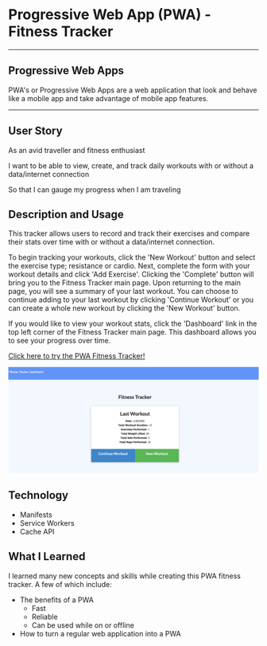 # Progressive Web App (PWA) - Fitness Tracker
******************************************************************************************************************************
## Progressive Web Apps
PWA's or Progressive Web Apps are a web application that look and behave like a mobile app and take advantage of mobile app features. 
******************************************************************************************************************************
## User Story
As an avid traveller and fitness enthusiast 

I want to be able to view, create, and track daily workouts with or without a data/internet connection 

So that I can gauge my progress when I am traveling

## Description and Usage
This tracker allows users to record and track their exercises and compare their stats over time with or without a data/internet connection. 

To begin tracking your workouts, click the 'New Workout' button and select the exercise type; resistance or cardio. Next, complete the form with your workout details and click 'Add Exercise'. Clicking the 'Complete' button will bring you to the Fitness Tracker main page. Upon returning to the main page, you will see a summary of your last workout. You can choose to continue adding to your last workout by clicking 'Continue Workout' or you can create a whole new workout by clicking the 'New Workout' button.

If you would like to view your workout stats, click the 'Dashboard' link in the top left corner of the Fitness Tracker main page. This dashboard allows you to see your progress over time.

[Click here to try the PWA Fitness Tracker!](https://pwa-fitness-tracker.herokuapp.com/)

![Fitness Tracker](public/fit-track.png)

## Technology
* Manifests
* Service Workers
* Cache API

## What I Learned
I learned many new concepts and skills while creating this PWA fitness tracker. A few of which include:
* The benefits of a PWA
  - Fast
  - Reliable
  - Can be used while on or offline
* How to turn a regular web application into a PWA
